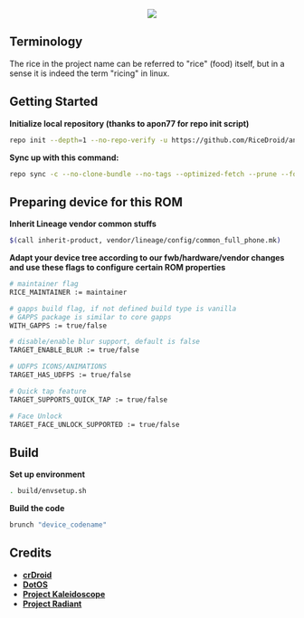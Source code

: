 <p align="center">
<img src="https://github.com/RiceDroid/android/blob/twelve/sushi.png">
</p>

Terminology
---------------
The rice in the project name can be referred to "rice" (food) itself, but in a sense it is indeed the term "ricing" in linux.
 
Getting Started
---------------
**Initialize local repository (thanks to apon77 for repo init script)**

```bash
repo init --depth=1 --no-repo-verify -u https://github.com/RiceDroid/android -b twelve -g default,-mips,-darwin,-notdefault
```

**Sync up with this command:**
```bash
repo sync -c --no-clone-bundle --no-tags --optimized-fetch --prune --force-sync -j$(nproc --all)
```

Preparing device for this ROM
---------------

**Inherit Lineage vendor common stuffs**
```bash
$(call inherit-product, vendor/lineage/config/common_full_phone.mk)
```

**Adapt your device tree according to our fwb/hardware/vendor changes and use these flags to configure certain ROM properties**
```bash
# maintainer flag
RICE_MAINTAINER := maintainer

# gapps build flag, if not defined build type is vanilla
# GAPPS package is similar to core gapps
WITH_GAPPS := true/false

# disable/enable blur support, default is false
TARGET_ENABLE_BLUR := true/false

# UDFPS ICONS/ANIMATIONS
TARGET_HAS_UDFPS := true/false

# Quick tap feature
TARGET_SUPPORTS_QUICK_TAP := true/false

# Face Unlock
TARGET_FACE_UNLOCK_SUPPORTED := true/false
```

Build
---------------
**Set up environment**
```bash
. build/envsetup.sh
```
**Build the code**
```bash
brunch "device_codename"
```

Credits
---------------
* [**crDroid**](https://github.com/crdroidandroid)
* [**DotOS**](https://github.com/DotOS)
* [**Project Kaleidoscope**](https://github.com/Project-Kaleidoscope)
* [**Project Radiant**](https://github.com/ProjectRadiant)

